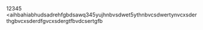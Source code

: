 12345
<aihbahiabhudsadrehfgbdsawq345yujhnbvsdwet5ythnbvcsdwertynvcxsderthgbvcxsderdfgvcxsdergtfbvdcsertgfb
